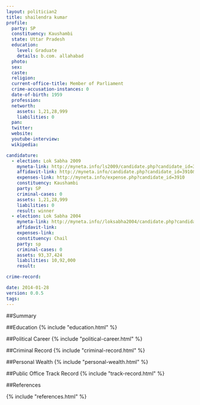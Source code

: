 ```yaml
---
layout: politician2
title: shailendra kumar
profile: 
  party: SP
  constituency: Kaushambi
  state: Uttar Pradesh
  education: 
    level: Graduate
    details: b.com. allahabad
  photo: 
  sex: 
  caste: 
  religion: 
  current-office-title: Member of Parliament
  crime-accusation-instances: 0
  date-of-birth: 1959
  profession: 
  networth: 
    assets: 1,21,28,999
    liabilities: 0
  pan: 
  twitter: 
  website: 
  youtube-interview: 
  wikipedia: 

candidature: 
  - election: Lok Sabha 2009
    myneta-link: http://myneta.info/ls2009/candidate.php?candidate_id=3910
    affidavit-link: http://myneta.info/candidate.php?candidate_id=3910&scan=original
    expenses-link: http://myneta.info/expense.php?candidate_id=3910
    constituency: Kaushambi 
    party: SP
    criminal-cases: 0
    assets: 1,21,28,999
    liabilities: 0
    result: winner 
  - election: Lok Sabha 2004
    myneta-link: http://myneta.info//loksabha2004/candidate.php?candidate_id=4173
    affidavit-link: 
    expenses-link: 
    constituency: Chail 
    party: sp
    criminal-cases: 0
    assets: 93,37,424
    liabilities: 10,92,000
    result:  

crime-record: 

date: 2014-01-28
version: 0.0.5
tags: 
---
```

##Summary


##Education
{% include "education.html" %}


##Political Career
{% include "political-career.html" %}


##Criminal Record
{% include "criminal-record.html" %}


##Personal Wealth
{% include "personal-wealth.html" %}


##Public Office Track Record
{% include "track-record.html" %}


##References


{% include "references.html" %}